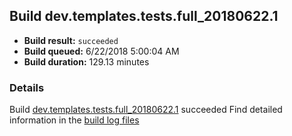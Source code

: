 ## Build dev.templates.tests.full_20180622.1
- **Build result:** `succeeded`
- **Build queued:** 6/22/2018 5:00:04 AM
- **Build duration:** 129.13 minutes
### Details
Build [dev.templates.tests.full_20180622.1](https://winappstudio.visualstudio.com/web/build.aspx?pcguid=a4ef43be-68ce-4195-a619-079b4d9834c2&builduri=vstfs%3a%2f%2f%2fBuild%2fBuild%2f25914) succeeded
Find detailed information in the [build log files](https://uwpctdiags.blob.core.windows.net/buildlogs/dev.templates.tests.full_20180622.1_logs.zip)
